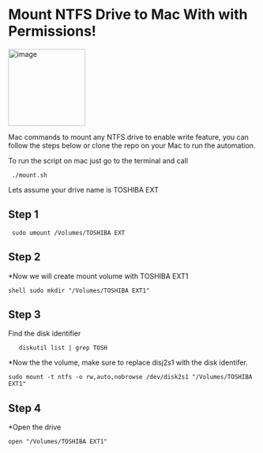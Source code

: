 

# Mount NTFS Drive to Mac With with Permissions!


<img width="156" alt="image" src="https://github.com/vaimeo/MAC-Mount-NTFS-Commands/assets/3579069/2ca09401-1370-45ed-a7c1-87c8ad32c1f7">

Mac commands to mount any NTFS drive to enable write feature, you can follow the steps below or clone the repo on your Mac to run the automation.

To run the script on mac just go to the terminal and call
```
 ./mount.sh
```

Lets assume your drive name is TOSHIBA EXT

## Step 1
```
 sudo umount /Volumes/TOSHIBA EXT
```

## Step 2
*Now we will create mount volume with TOSHIBA EXT1

```
shell sudo mkdir "/Volumes/TOSHIBA EXT1"
```

## Step 3

Find the disk identifier

```
   diskutil list | grep TOSH
```


*Now the the volume, make sure to replace disj2s1 with the disk identifer. 

```
sudo mount -t ntfs -o rw,auto,nobrowse /dev/disk2s1 "/Volumes/TOSHIBA EXT1"
```

## Step 4
*Open the drive

``` 
open "/Volumes/TOSHIBA EXT1"
```

